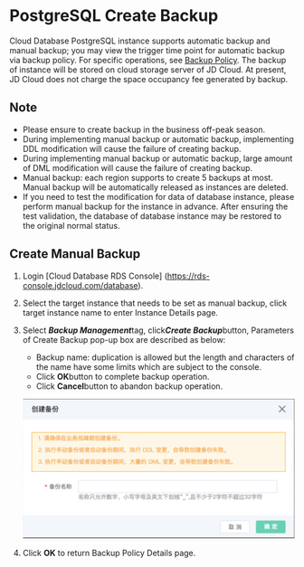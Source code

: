# PostgreSQL Create Backup
Cloud Database PostgreSQL instance supports automatic backup and manual backup; you may view the trigger time point for automatic backup via backup policy. For specific operations, see [Backup Policy](../Backup-Policy/PostgreSQL-Backup-Policy.md).
The backup of instance will be stored on cloud storage server of JD Cloud. At present, JD Cloud does not charge the space occupancy fee generated by backup.

## Note
* Please ensure to create backup in the business off-peak season.
* During implementing manual backup or automatic backup, implementing DDL modification will cause the failure of creating backup.
* During implementing manual backup or automatic backup, large amount of DML modification will cause the failure of creating backup.
* Manual backup: each region supports to create 5 backups at most. Manual backup will be automatically released as instances are deleted.
* If you need to test the modification for data of database instance, please perform manual backup for the instance in advance. After ensuring the test validation, the database of database instance may be restored to the original normal status.

## Create Manual Backup
1. Login [Cloud Database RDS Console] (https://rds-console.jdcloud.com/database).
2. Select the target instance that needs to be set as manual backup, click target instance name to enter Instance Details page.
3. Select ***Backup Management***tag, click***Create Backup***button, Parameters of Create Backup pop-up box are described as below:
    * Backup name: duplication is allowed but the length and characters of the name have some limits which are subject to the console.
    * Click **OK**button to complete backup operation.
    * Click **Cancel**button to abandon backup operation.

    ![创建备份](../../../../../../image/RDS/Create-Backup.png)

4. Click **OK** to return Backup Policy Details page.
